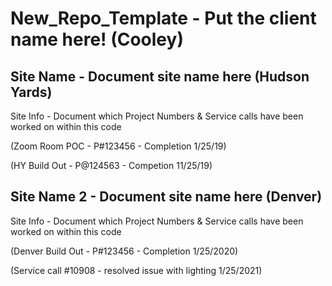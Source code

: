 # New_Repo_Template - Put the client name here! (Cooley)
## Site Name - Document site name here (Hudson Yards)
Site Info - Document which Project Numbers & Service calls have been worked on within this code

(Zoom Room POC - P#123456 - Completion 1/25/19)

(HY Build Out - P@124563 - Competion 11/25/19)

## Site Name 2 - Document site name here (Denver)
Site Info - Document which Project Numbers & Service calls have been worked on within this code

(Denver Build Out - P#123456 - Completion 1/25/2020)

(Service call #10908 - resolved issue with lighting 1/25/2021)

